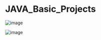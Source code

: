 # JAVA_Basic_Projects

![image](https://github.com/user-attachments/assets/d0cd583b-364a-436d-9d27-78fbb9caf2df)

![image](https://github.com/user-attachments/assets/87d40d0b-82ac-420c-bf67-568a5e67aeb4)
